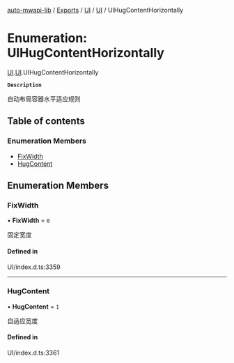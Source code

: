 [auto-mwapi-lib](../README.md) / [Exports](../modules.md) / [UI](../modules/UI.md) / [UI](../modules/UI.UI.md) / UIHugContentHorizontally

# Enumeration: UIHugContentHorizontally

[UI](../modules/UI.md).[UI](../modules/UI.UI.md).UIHugContentHorizontally

**`Description`**

自动布局容器水平适应规则

## Table of contents

### Enumeration Members

- [FixWidth](UI.UI.UIHugContentHorizontally.md#fixwidth)
- [HugContent](UI.UI.UIHugContentHorizontally.md#hugcontent)

## Enumeration Members

### FixWidth

• **FixWidth** = `0`

固定宽度

#### Defined in

UI/index.d.ts:3359

---

### HugContent

• **HugContent** = `1`

自适应宽度

#### Defined in

UI/index.d.ts:3361
